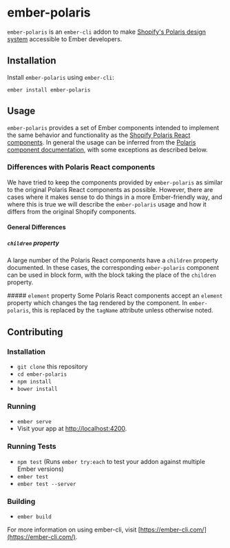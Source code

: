 # ember-polaris

`ember-polaris` is an `ember-cli` addon to make [Shopify's Polaris design system](https://polaris.shopify.com/) accessible to Ember developers.

## Installation

Install `ember-polaris` using `ember-cli`:

    ember install ember-polaris

## Usage

`ember-polaris` provides a set of Ember components intended to implement the same behavior and functionality as the [Shopify Polaris React components](https://github.com/Shopify/polaris). In general the usage can be inferred from the [Polaris component documentation](https://polaris.shopify.com/components/get-started), with some exceptions as described below.

### Differences with Polaris React components

We have tried to keep the components provided by `ember-polaris` as similar to the original Polaris React components as possible. However, there are cases where it makes sense to do things in a more Ember-friendly way, and where this is true we will describe the `ember-polaris` usage and how it differs from the original Shopify components.

#### General Differences

##### `children` property
A large number of the Polaris React components have a `children` property documented. In these cases, the corresponding `ember-polaris` component can be used in block form, with the block taking the place of the `children` property.

##### `element` property
Some Polaris React components accept an `element` property which changes the tag rendered by the component. In `ember-polaris`, this is replaced by the `tagName` attribute unless otherwise noted.

## Contributing
### Installation

* `git clone` this repository
* `cd ember-polaris`
* `npm install`
* `bower install`

### Running

* `ember serve`
* Visit your app at [http://localhost:4200](http://localhost:4200).

### Running Tests

* `npm test` (Runs `ember try:each` to test your addon against multiple Ember versions)
* `ember test`
* `ember test --server`

### Building

* `ember build`

For more information on using ember-cli, visit [https://ember-cli.com/](https://ember-cli.com/).
